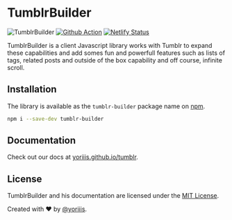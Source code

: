 # TumblrBuilder

![TumblrBuilder](https://img.shields.io/badge/tumblr-v2.0.0-546e7a.svg?style=for-the-badge) [![Github Action](https://img.shields.io/github/workflow/status/yoriiis/tumblr/CI/develop?style=for-the-badge)](https://gitlab.com/yoriiis/tumblr/pipelines) [![Netlify Status](https://api.netlify.com/api/v1/badges/cfe5ccb9-b063-4ca0-81d7-9492bfae8754/deploy-status)](https://app.netlify.com/sites/tumblrjs/deploys)

TumblrBuilder is a client Javascript library works with Tumblr to expand these capabilities and add somes fun and powerfull features such as lists of tags, related posts and outside of the box capability and off course, infinite scroll.

## Installation

The library is available as the `tumblr-builder` package name on [npm](https://www.npmjs.com/package/tumblr-app).

```bash
npm i --save-dev tumblr-builder
```

## Documentation

Check out our docs at [yoriiis.github.io/tumblr](https://yoriiis.github.io/tumblr).

## License

TumblrBuilder and his documentation are licensed under the [MIT License](http://opensource.org/licenses/MIT).

Created with ♥ by [@yoriiis](http://github.com/yoriiis).
